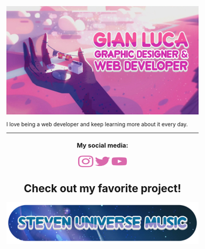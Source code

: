[![MasterHead](banner_github.webp)](https://github.com/GLPG35)

I love being a web developer and keep learning more about it every day.

---

<h3 align="center">My social media:</h3>

<p align="center">
  <a href="https://www.instagram.com/gistone_35/" target="blank"><img align="center" src="instagram.svg" alt="" height="30" width="40" /></a>
  <a href="https://twitter.com/Gisa27_35" target="blank"><img align="center" src="twitter.svg" height="30" width="40" /></a>
  <a href="https://www.youtube.com/channel/UCNnLKPfa7tDqcm2_mocfHpA" target="blank"><img align="center" src="youtube.svg" height="30" width="40" /></a>
</p>

<p align="center">
  <h1 align="center">Check out my favorite project!</h1>
  <a href="https://glpg35.github.io/Steven-Universe-Music/">
    <img src="Steven_Universe_Music_Logo.webp" />
  </a>
</p>
